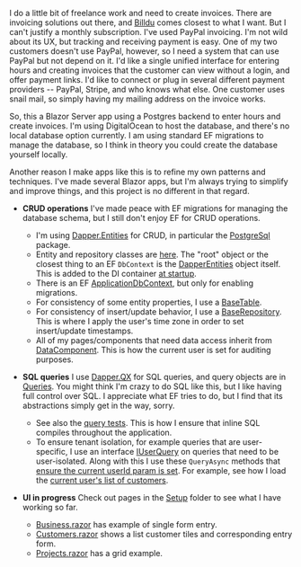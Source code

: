 I do a little bit of freelance work and need to create invoices. There are invoicing solutions out there, and [Billdu](https://www.billdu.com/) comes closest to what I want. But I can't justify a monthly subscription. I've used PayPal invoicing. I'm not wild about its UX, but tracking and receiving payment is easy. One of my two customers doesn't use PayPal, however, so I need a system that can use PayPal but not depend on it. I'd like a single unified interface for entering hours and creating invoices that the customer can view without a login, and offer payment links. I'd like to connect or plug in several different payment providers -- PayPal, Stripe, and who knows what else. One customer uses snail mail, so simply having my mailing address on the invoice works.

So, this a Blazor Server app using a Postgres backend to enter hours and create invoices. I'm using DigitalOcean to host the database, and there's no local database option currently. I am using standard EF migrations to manage the database, so I think in theory you could create the database yourself locally.

Another reason I make apps like this is to refine my own patterns and techniques. I've made several Blazor apps, but I'm always trying to simplify and improve things, and this project is no different in that regard.

- **CRUD operations** I've made peace with EF migrations for managing the database schema, but I still don't enjoy EF for CRUD operations.
  - I'm using [Dapper.Entities](https://github.com/adamfoneil/Dapper.Entities) for CRUD, in particular the [PostgreSql](https://www.nuget.org/packages/Dapper.Entities.PostgreSql/) package.
  - Entity and repository classes are [here](https://github.com/adamfoneil/LiteInvoice3/tree/master/LiteInvoice.Data/Entities). The "root" object or the closest thing to an EF `DbContext` is the [DapperEntities](https://github.com/adamfoneil/LiteInvoice3/blob/master/LiteInvoice.Data/Entities/DapperEntities.cs) object itself. This is added to the DI container [at startup](https://github.com/adamfoneil/LiteInvoice3/blob/master/LiteInvoice.App/Program.cs#L32).
  - There is an EF [ApplicationDbContext](https://github.com/adamfoneil/LiteInvoice3/blob/master/LiteInvoice.Data/ApplicationDbContext.cs), but only for enabling migrations.
  - For consistency of some entity properties, I use a [BaseTable](https://github.com/adamfoneil/LiteInvoice3/blob/master/LiteInvoice.Data/Entities/Conventions/BaseTable.cs).
  - For consistency of insert/update behavior, I use a [BaseRepository](https://github.com/adamfoneil/LiteInvoice3/blob/master/LiteInvoice.Data/Entities/Conventions/BaseRepository.cs). This is where I apply the user's time zone in order to set insert/update timestamps.
  - All of my pages/components that need data access inherit from [DataComponent](https://github.com/adamfoneil/LiteInvoice3/blob/master/LiteInvoice.App/DataComponent.cs). This is how the current user is set for auditing purposes.

- **SQL queries** I use [Dapper.QX](https://github.com/adamfoneil/Dapper.QX) for SQL queries, and query objects are in [Queries](https://github.com/adamfoneil/LiteInvoice3/tree/master/LiteInvoice.Data/Queries). You might think I'm crazy to do SQL like this, but I like having full control over SQL. I appreciate what EF tries to do, but I find that its abstractions simply get in the way, sorry.
  - See also the [query tests](https://github.com/adamfoneil/LiteInvoice3/blob/master/Tests/Queries.cs). This is how I ensure that inline SQL compiles throughout the application.
  - To ensure tenant isolation, for example queries that are user-specific, I use an interface [IUserQuery](https://github.com/adamfoneil/LiteInvoice3/blob/master/LiteInvoice.Data/Interfaces/IUserQuery.cs) on queries that need to be user-isolated. Along with this I use these `QueryAsync` methods that [ensure the current userId param is set](https://github.com/adamfoneil/LiteInvoice3/blob/master/LiteInvoice.Data/Entities/DapperEntities.Queries.cs#L19). For example, see how I load the [current user's list of customers](https://github.com/adamfoneil/LiteInvoice3/blob/master/LiteInvoice.App/Components/Pages/Setup/Projects.razor#L44).
 
- **UI in progress** Check out pages in the [Setup](https://github.com/adamfoneil/LiteInvoice3/tree/master/LiteInvoice.App/Components/Pages/Setup) folder to see what I have working so far.
  - [Business.razor](https://github.com/adamfoneil/LiteInvoice3/blob/master/LiteInvoice.App/Components/Pages/Setup/Business.razor) has example of single form entry.
  - [Customers.razor](https://github.com/adamfoneil/LiteInvoice3/blob/master/LiteInvoice.App/Components/Pages/Setup/Customers.razor) shows a list customer tiles and corresponding entry form.
  - [Projects.razor](https://github.com/adamfoneil/LiteInvoice3/blob/master/LiteInvoice.App/Components/Pages/Setup/Projects.razor) has a grid example.
